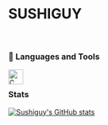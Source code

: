 # SUSHIGUY

<br>

### 🧰 Languages and Tools

<img align="left" alt="C" width="30px" style="padding-right:10px;" src="[https://cdn.jsdelivr.net/gh/devicons/devicon/icons/java/java-original.svg](https://github.com/devicons/devicon/blob/v2.15.1/icons/c/c-plain.svg)"/>

<br>

### Stats
[![Sushiguy's GitHub stats](https://github-readme-stats.vercel.app/api?username=sushiguy35&show_icons=true&theme=gruvbox)](https://github.com/anuraghazra/github-readme-stats)


